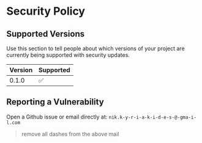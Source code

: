 # Security Policy

## Supported Versions

Use this section to tell people about which versions of your project are
currently being supported with security updates.

| Version | Supported          |
| ------- | ------------------ |
| 0.1.0   | :white_check_mark: |

## Reporting a Vulnerability

Open a Github issue or email directly at: `nik.k-y-r-i-a-k-i-d-e-s-@-gma-i-l.com`

> remove all dashes from the above mail

